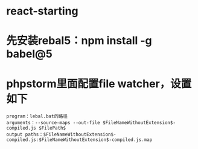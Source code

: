 # react-starting

# 先安装rebal5：npm install -g babel@5

# phpstorm里面配置file watcher，设置如下
```
program：lebal.bat的路径
arguments：--source-maps --out-file $FileNameWithoutExtension$-compiled.js $FilePath$
output paths：$FileNameWithoutExtension$-compiled.js:$FileNameWithoutExtension$-compiled.js.map
```
